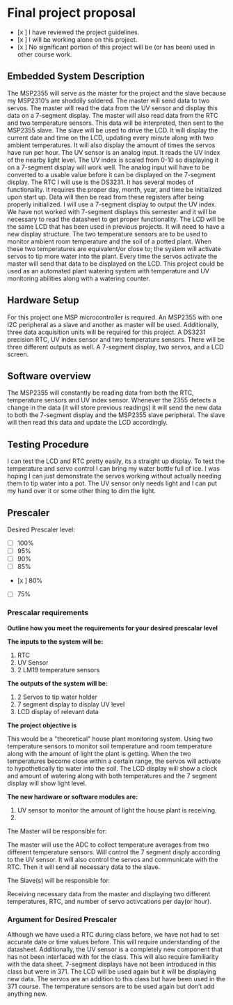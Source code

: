 # Final project proposal

- [x ] I have reviewed the project guidelines.
- [x ] I will be working alone on this project.
- [x ] No significant portion of this project will be (or has been) used in other course work.

## Embedded System Description

The MSP2355 will serve as the master for the project and the slave because my MSP2310’s are shoddily soldered. The master will send data to two servos. 
The master will read the data from the UV sensor and display this data on a 7-segment display. The master will also read data from the RTC and two temperature sensors. 
This data will be interpreted, then sent to the MSP2355 slave. The slave will be used to drive the LCD. It will display the current date and time on the LCD, updating
every minute along with two ambient temperatures. It will also display the amount of times the servos have run per hour. The UV sensor is an analog input. 
It reads the UV index of the nearby light level. The UV index is scaled from 0-10 so displaying it on a 7-segment display will work well. The analog input will have to 
be converted to a usable value before it can be displayed on the 7-segment display. The RTC I will use is the DS3231. It has several modes of functionality. 
It requires the proper day, month, year, and time be initialized upon start up. Data will then be read from these registers after being properly initialized. 
I will use a 7-segment display to output the UV index. We have not worked with 7-segment displays this semester and it will be necessary to read the datasheet to 
get proper functionality. The LCD will be the same LCD that has been used in previous projects. It will need to have a new display structure. The two temperature sensors 
are to be used to monitor ambient room temperature and the soil of a potted plant. When these two temperatures are equivalent/or close to; the system will activate servos 
to tip more water into the plant. Every time the servos activate the master will send that data to be displayed on the LCD. This project could be used as an automated plant 
watering system with temperature and UV monitoring abilities along with a watering counter.

## Hardware Setup

For this project one MSP microcontroller is required. An MSP2355 with one I2C peripheral as a slave and another as master will be used. Additionally, three data 
acquisition units will be required for this project. A DS3231 precision RTC, UV index sensor and two temperature sensors. There will be three different outputs as well. 
A 7-segment display, two servos, and a LCD screen.

## Software overview

The MSP2355 will constantly be reading data from both the RTC, temperature sensors and UV index sensor. Whenever the 2355 detects a change in the data 
(it will store previous readings) it will send the new data to both the 7-segment display and the MSP2355 slave peripheral. The slave will then read this 
data and update the LCD accordingly.

## Testing Procedure

I can test the LCD and RTC pretty easily, its a straight up display. To test the temperature and servo control I can bring my water bottle full of ice.
I was hoping I can just demonstrate the servos working without actually needing them to tip water into a pot. The UV sensor only needs light 
and I can put my hand over it or some other thing to dim the light.


## Prescaler

Desired Prescaler level: 

- [ ] 100%
- [ ] 95% 
- [ ] 90% 
- [ ] 85% 
- [x ] 80% 
- [ ] 75% 

### Prescalar requirements 

**Outline how you meet the requirements for your desired prescalar level**

**The inputs to the system will be:**
1.  RTC 
2.  UV Sensor
3.  2 LM19 temperature sensors

**The outputs of the system will be:**
1.   2 Servos to tip water holder
2. 	 7 segment display to display UV level
3.	 LCD display of relevant data

**The project objective is**

This would be a "theoretical" house plant monitoring system. Using two temperature sensors to monitor soil temperature and room temperature along with 
the amount of light the plant is getting. When the two temperatures become close within a certain range, the servos will activate to hypothetically tip water
into the soil. The LCD display will show a clock and amount of watering along with both temperatures and the 7 segment display will show light level.

**The new hardware or software modules are:**
1. UV sensor to monitor the amount of light the house plant is receiving.
2. 


The Master will be responsible for:

The master will use the ADC to collect temperature averages from two different temperature sensors. Will control the 7 segment disply according to the UV sensor.
It will also control the servos and communicate with the RTC. Then it will send all necessary data to the slave.

The Slave(s) will be responsible for:

Receiving necessary data from the master and displaying two different temperatures, RTC, and number of servo activcations per day(or hour).



### Argument for Desired Prescaler

Although we have used a RTC during class before, we have not had to set accurate date or time values before. This will require understanding of the datasheet. 
Additionally, the UV sensor is a completely new component that has not been interfaced with for the class. This will also require familiarity with the data sheet.
 7-segment displays have not been introduced in this class but were in 371. The LCD will be used again but it will be displaying new data. 
 The servos are an addition to this class but have been used in the 371 course. The temperature sensors are to be used again but don’t add anything new.
